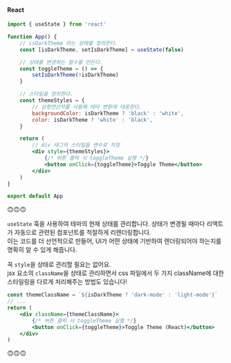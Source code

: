 #### React

```jsx
import { useState } from 'react'

function App() {
    // isDarkTheme 라는 상태를 정의한다.
    const [isDarkTheme, setIsDarkTheme] = useState(false)

    // 상태를 변경하는 함수를 만든다.
    const toggleTheme = () => {
        setIsDarkTheme(!isDarkTheme)
    }

    // 스타일을 정의한다.
    const themeStyles = {
        // 삼항연산자를 사용해 테마 변환에 대응한다.
        backgroundColor: isDarkTheme ? 'black' : 'white',
        color: isDarkTheme ? 'white' : 'black',
    }

    return (
        // div 태그의 스타일을 변수로 지정
        <div style={themeStyles}>
            {/* 버튼 클릭 시 toggleTheme 실행 */}
            <button onClick={toggleTheme}>Toggle Theme</button>
        </div>
    )
}

export default App
```

🙃🙃🙃

`useState` 훅을 사용하여 테마의 현재 상태를 관리합니다.
상태가 변경될 때마다 리액트가 자동으로 관련된 컴포넌트를 적절하게 리렌더링합니다.  
이는 코드를 더 선언적으로 만들어, UI가 어떤 상태에 기반하여 렌더링되어야 하는지를 명확히 알 수 있게 해줍니다.

꼭 `style`을 상태로 관리할 필요는 없어요.  
jsx 요소의 `className`을 상태로 관리하면서 css 파일에서 두 가지 className에 대한 스타일링을 다르게 처리해주는 방법도 있습니다!

```jsx
const themeClassName = `${isDarkTheme ? 'dark-mode' : 'light-mode'}`
// ...
return (
    <div className={themeClassName}>
        {/* 버튼 클릭 시 toggleTheme 실행 */}
        <button onClick={toggleTheme}>Toggle Theme (React)</button>
    </div>
)
```

🙃🙃🙃
